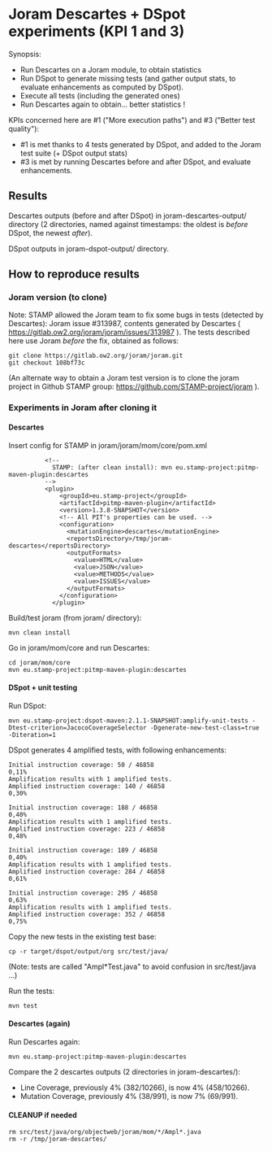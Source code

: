 # Joram Descartes + DSpot experiments (KPI 1 and 3)

Synopsis:
- Run Descartes on a Joram module, to obtain statistics
- Run DSpot to generate missing tests (and gather output stats, to evaluate enhancements as computed by DSpot).
- Execute all tests (including the generated ones)
- Run Descartes again to obtain... better statistics !

KPIs concerned here are #1 ("More execution paths") and #3 ("Better test quality"):
- #1 is met thanks to 4 tests generated by DSpot, and added to the Joram test suite (+ DSpot output stats)
- #3 is met by running Descartes before and after DSpot, and evaluate enhancements.

## Results

Descartes outputs (before and after DSpot) in joram-descartes-output/ directory (2 directories, named against timestamps: the oldest is *before* DSpot, the newest *after*).

DSpot outputs in joram-dspot-output/ directory.

## How to reproduce results

### Joram version (to clone)

Note: STAMP allowed the Joram team to fix some bugs in tests (detected by Descartes): Joram issue #313987, contents generated by Descartes ( https://gitlab.ow2.org/joram/joram/issues/313987 ).
The tests described here use Joram *before* the fix, obtained as follows:

```
git clone https://gitlab.ow2.org/joram/joram.git
git checkout 108bf73c
```
(An alternate way to obtain a Joram test version is to clone the joram project in Github STAMP group: https://github.com/STAMP-project/joram ).

### Experiments in Joram after cloning it

#### Descartes

Insert config for STAMP in joram/joram/mom/core/pom.xml

```
          <!--
            STAMP: (after clean install): mvn eu.stamp-project:pitmp-maven-plugin:descartes
          -->
          <plugin>
              <groupId>eu.stamp-project</groupId>
              <artifactId>pitmp-maven-plugin</artifactId>
              <version>1.3.8-SNAPSHOT</version>
              <!-- All PIT's properties can be used. -->
              <configuration>
                <mutationEngine>descartes</mutationEngine>
                <reportsDirectory>/tmp/joram-descartes</reportsDirectory>
                <outputFormats>
                  <value>HTML</value>
                  <value>JSON</value>
                  <value>METHODS</value>
                  <value>ISSUES</value>
                </outputFormats>
              </configuration>
            </plugin>
```

Build/test joram (from joram/ directory):

```
mvn clean install
```
Go in joram/mom/core and run Descartes:

```
cd joram/mom/core
mvn eu.stamp-project:pitmp-maven-plugin:descartes
```

#### DSpot + unit testing

Run DSpot:

```
mvn eu.stamp-project:dspot-maven:2.1.1-SNAPSHOT:amplify-unit-tests -Dtest-criterion=JacocoCoverageSelector -Dgenerate-new-test-class=true -Diteration=1
```

DSpot generates 4 amplified tests, with following enhancements:

```
Initial instruction coverage: 50 / 46858
0,11%
Amplification results with 1 amplified tests.
Amplified instruction coverage: 140 / 46858
0,30%

Initial instruction coverage: 188 / 46858
0,40%
Amplification results with 1 amplified tests.
Amplified instruction coverage: 223 / 46858
0,48%

Initial instruction coverage: 189 / 46858
0,40%
Amplification results with 1 amplified tests.
Amplified instruction coverage: 284 / 46858
0,61%

Initial instruction coverage: 295 / 46858
0,63%
Amplification results with 1 amplified tests.
Amplified instruction coverage: 352 / 46858
0,75%
```

Copy the new tests in the existing test base:

```
cp -r target/dspot/output/org src/test/java/
```
(Note: tests are called "Ampl*Test.java" to avoid confusion in src/test/java ...)

Run the tests:

```
mvn test
```

#### Descartes (again)

Run Descartes again:

```
mvn eu.stamp-project:pitmp-maven-plugin:descartes
```

Compare the 2 descartes outputs (2 directories in joram-descartes/):
- Line Coverage, previously 4% (382/10266), is now 4% (458/10266).
- Mutation Coverage, previously 4% (38/991), is now 7% (69/991).

#### CLEANUP if needed

```
rm src/test/java/org/objectweb/joram/mom/*/Ampl*.java
rm -r /tmp/joram-descartes/
```
